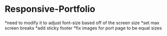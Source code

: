 # Responsive-Portfolio
*need to modify it to adjust font-size based off of the screen size
*set max screen breaks
*add sticky footer
*fix images for port page to be equal sizes